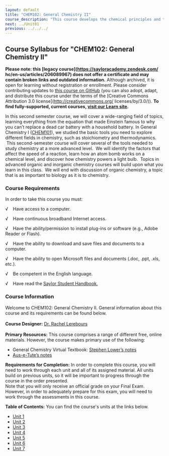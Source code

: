 ```yaml
---
layout: default
title: "CHEM102: General Chemistry II"
course_description: "This course develops the chemical principles and theories that are used in a variety of practical applications. Topics include chemical kinetics, solution chemistry, chemical equilibrium, acids, bases, and buffers, electrochemistry, nuclear chemistry, and an introduction to organic chemistry."
next: ../Unit01
previous: ../../../
---
```

Course Syllabus for "CHEM102: General Chemistry II"
---------------------------------------------------

**Please note: this [legacy course](https://sayloracademy.zendesk.com/
hc/en-us/articles/206089967) does not offer a certificate and may contain 
broken links and outdated information.** Although archived, it is open 
for learning without registration or enrollment. Please consider contributing 
updates to [this course on GitHub](https://github.com/saylordotorg/course_chem102) 
(you can also adopt, adapt, and distribute this course under the terms of 
the [Creative Commons Attribution 3.0 license](http://creativecommons.org/
licenses/by/3.0/)). **To find fully-supported, current courses, [visit our 
Learn site](https://learn.saylor.org).**

In this second semester course, we will cover a wide-ranging field of
topics, learning everything from the equation that made Einstein famous
to why you can’t replace a dead car battery with a household battery. In
General Chemistry I ([CHEM101](/courses/chem101/)), we studied the basic
tools you need to explore different fields in chemistry, such as
stoichiometry and thermodynamics.  This second-semester course will
cover several of the tools needed to study chemistry at a more advanced
level.  We will identify the factors that affect the speed of a
reaction, learn how an atom bomb works on a chemical level, and discover
how chemistry powers a light bulb.  Topics in advanced organic and
inorganic chemistry courses will build upon what you learn in this
class.  We will end with discussion of organic chemistry, a topic that
is as important to biology as it is to chemistry.

### Course Requirements

In order to take this course you must:  

√    Have access to a computer.

√    Have continuous broadband Internet access.

√    Have the ability/permission to install plug-ins or software (e.g.,
Adobe Reader or Flash).

√    Have the ability to download and save files and documents to a
computer.

√    Have the ability to open Microsoft files and documents (.doc, .ppt,
.xls, etc.).

√    Be competent in the English language.

√    Have read the [Saylor Student
Handbook.](http://www.saylor.org/site/wp-content/uploads/2012/05/Saylor-StudentHandbook.pdf)

### Course Information

Welcome to CHEM102: General Chemistry II. General information about this
course and its requirements can be found below.  
    
 **Course Designer:** [Dr. Rachel
Lerebours](http://www.saylor.org/faculty-h-n/#DrRachelLerebours)  
    
 **Primary Resources:** This course comprises a range of different free,
online materials. However, the course makes primary use of the
following:  

-   General Chemistry Virtual Textbook: [Stephen Lower’s
    notes](http://www.chem1.com/acad/webtext/virtualtextbook.html)
-   [Aus-e-Tute’s
    notes](http://www.ausetute.com.au/index.html#.UlL6umQwxvY)

**Requirements for Completion:** In order to complete this course, you
will need to work through each unit and all of its assigned material.
All units build on previous units, so it will be important to progress
through the course in the order presented.  
 Note that you will only receive an official grade on your Final Exam.
However, in order to adequately prepare for this exam, you will need to
work through the assessments in this course.   
  
**Table of Contents:** You can find the course's units at the links below.

- [Unit 1](https://legacy.saylor.org/chem102/Unit01/)
- [Unit 2](https://legacy.saylor.org/chem102/Unit02/)
- [Unit 3](https://legacy.saylor.org/chem102/Unit03/)
- [Unit 4](https://legacy.saylor.org/chem102/Unit04/)
- [Unit 5](https://legacy.saylor.org/chem102/Unit05/)
- [Unit 6](https://legacy.saylor.org/chem102/Unit06/)
- [Unit 7](https://legacy.saylor.org/chem102/Unit07/)
